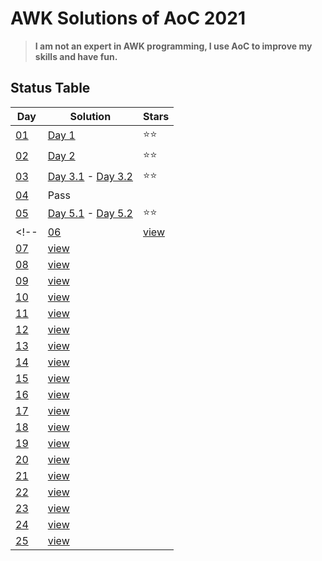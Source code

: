 # AWK Solutions of AoC 2021

> **I am not an expert in AWK programming, I use AoC to improve my skills and have fun.**

## Status Table

|Day|Solution|Stars|
|---|---|---|
|[01](https://adventofcode.com/2021/day/1)|[Day 1](2021-1/2021_1.awk)|⭐⭐|
|[02](https://adventofcode.com/2021/day/2)|[Day 2](2021-2/2021_2.awk)|⭐⭐|
|[03](https://adventofcode.com/2021/day/3)|[Day 3.1](2021-3/2021_3_1.awk) - [Day 3.2](2021-3/2021_3_2.awk)|⭐⭐|
|[04](https://adventofcode.com/2021/day/4)|Pass||
|[05](https://adventofcode.com/2021/day/5)|[Day 5.1](2021-5/2021_5_1.awk) - [Day 5.2](2021-5/2021_5_2.awk)|⭐⭐|
<!--|[06](https://adventofcode.com/2021/day/6)|[view](solutions/day06.rb)||
|[07](https://adventofcode.com/2021/day/7)|[view](solutions/day06.rb)||
|[08](https://adventofcode.com/2021/day/8)|[view](solutions/day08.rb)||
|[09](https://adventofcode.com/2021/day/9)|[view](solutions/day09.rb)||
|[10](https://adventofcode.com/2021/day/1)|[view](solutions/day10.rb)||
|[11](https://adventofcode.com/2021/day/11)|[view](solutions/day11.rb)||
|[12](https://adventofcode.com/2021/day/12)|[view](solutions/day12.rb)||
|[13](https://adventofcode.com/2021/day/13)|[view](solutions/day13.rb)||
|[14](https://adventofcode.com/2021/day/14)|[view](solutions/day14.rb)||
|[15](https://adventofcode.com/2021/day/15)|[view](solutions/day15.rb)||
|[16](https://adventofcode.com/2021/day/16)|[view](solutions/day16.rb)||
|[17](https://adventofcode.com/2021/day/17)|[view](solutions/day17.rb)||
|[18](https://adventofcode.com/2021/day/18)|[view](solutions/day18.rb)||
|[19](https://adventofcode.com/2021/day/19)|[view](solutions/day19.rb)||
|[20](https://adventofcode.com/2021/day/20)|[view](solutions/day20.rb)||
|[21](https://adventofcode.com/2021/day/21)|[view](solutions/day21.rb)||
|[22](https://adventofcode.com/2021/day/22)|[view](solutions/day22.rb)||
|[23](https://adventofcode.com/2021/day/23)|[view](solutions/day23.rb)||
|[24](https://adventofcode.com/2021/day/24)|[view](solutions/day24.rb)||
|[25](https://adventofcode.com/2021/day/25)|[view](solutions/day25.rb)||-->

